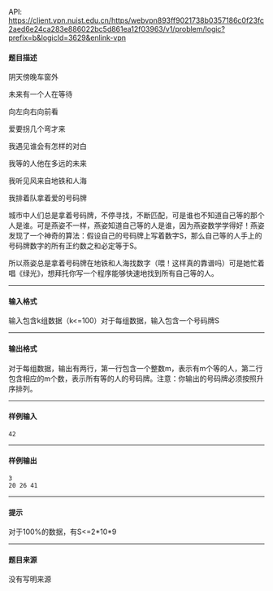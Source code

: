 API: https://client.vpn.nuist.edu.cn/https/webvpn893ff9021738b0357186c0f23fc2aed6e24ca283e886022bc5d861ea12f03963/v1/problem/logic?prefix=b&logicId=3629&enlink-vpn

#### 题目描述

阴天傍晚车窗外

未来有一个人在等待

向左向右向前看

爱要拐几个弯才来

我遇见谁会有怎样的对白

我等的人他在多远的未来

我听见风来自地铁和人海

我排着队拿着爱的号码牌

城市中人们总是拿着号码牌，不停寻找，不断匹配，可是谁也不知道自己等的那个人是谁。可是燕姿不一样，燕姿知道自己等的人是谁，因为燕姿数学学得好！燕姿发现了一个神奇的算法：假设自己的号码牌上写着数字S，那么自己等的人手上的号码牌数字的所有正约数之和必定等于S。

所以燕姿总是拿着号码牌在地铁和人海找数字（喂！这样真的靠谱吗）可是她忙着唱《绿光》，想拜托你写一个程序能够快速地找到所有自己等的人。

---

#### 输入格式

输入包含k组数据（k<=100）对于每组数据，输入包含一个号码牌S

---

#### 输出格式

对于每组数据，输出有两行，第一行包含一个整数m，表示有m个等的人，第二行包含相应的m个数，表示所有等的人的号码牌。注意：你输出的号码牌必须按照升序排列。

---

#### 样例输入
```
42
```

---

#### 样例输出
```
3
20 26 41
```

---

#### 提示

对于100%的数据，有S<=2\*10\*9  

---

#### 题目来源

没有写明来源